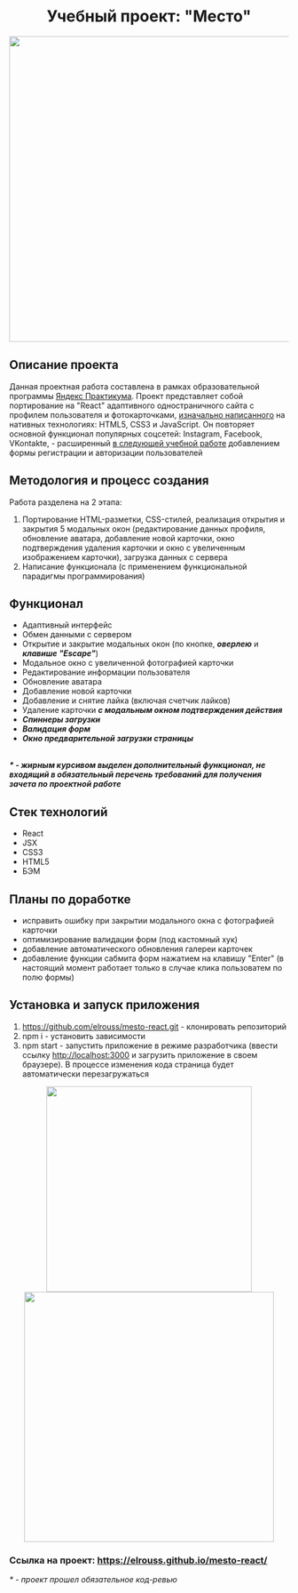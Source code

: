 <h1 align="center">Учебный проект: "Место"</h1>

<div align="center">
  <a href="https://elrouss.github.io/mesto-react/">
    <img src="https://user-images.githubusercontent.com/108838349/212987501-fb372d45-e9c6-43c6-8f18-7cb212535021.gif" width="550">
  </a>
</div>

## Описание проекта
Данная проектная работа составлена в рамках образовательной программы <a href="https://practicum.yandex.ru/">Яндекс Практикума</a>. Проект представляет собой портирование на "React" адаптивного одностраничного сайта с профилем пользователя и фотокарточками, <a href="https://github.com/elrouss/mesto">изначально написанного</a> на нативных технологиях: HTML5, CSS3 и JavaScript. Он повторяет основной функционал популярных соцсетей: Instagram, Facebook, VKontakte, - расширенный <a href="https://github.com/elrouss/react-mesto-auth">в следующей учебной работе</a> добавлением формы регистрации и авторизации пользователей

## Методология и процесс создания
Работа разделена на 2 этапа:
1. Портирование  HTML-разметки, CSS-стилей, реализация открытия и закрытия 5 модальных окон (редактирование данных профиля, обновление аватара, добавление новой карточки, окно подтверждения удаления карточки и окно с увеличенным изображением карточки), загрузка данных с сервера
2. Написание функционала (с применением функциональной парадигмы программирования)

## Функционал
- Адаптивный интерфейс
- Обмен данными с сервером
- Открытие и закрытие модальных окон (по кнопке, <b><i>оверлею</i></b> и <b><i>клавише "Escape"</i></b>)
- Модальное окно с увеличенной фотографией карточки
- Редактирование информации пользователя
- Обновление аватара
- Добавление новой карточки
- Добавление и снятие лайка (включая счетчик лайков)
- Удаление карточки <b><i>с модальным окном подтверждения действия</i></b>
- <b><i>Спиннеры загрузки</i></b>
- <b><i>Валидация форм</i></b>
- <b><i>Окно предварительной загрузки страницы</i></b>
<br>
<b><i>* - жирным курсивом выделен дополнительный функционал, не входящий в обязательный перечень требований для получения зачета по проектной работе</i></b>

## Стек технологий
- React
- JSX
- CSS3
- HTML5
- БЭМ

## Планы по доработке
- исправить ошибку при закрытии модального окна с фотографией карточки
- оптимизирование валидации форм (под кастомный хук)
- добавление автоматического обновления галереи карточек
- добавление функции сабмита форм нажатием на клавишу "Enter" (в настоящий момент работает только в случае клика пользоватем по полю формы)

## Установка и запуск приложения
1. https://github.com/elrouss/mesto-react.git - клонировать репозиторий
2. npm i - установить зависимости
3. npm start - запустить приложение в режиме разработчика (ввести ссылку [http://localhost:3000](http://localhost:3000) и загрузить приложение в своем браузере). В процессе изменения кода страница будет автоматически перезагружаться

<div align="center">
  <a href="https://elrouss.github.io/mesto-react/">
    <img width="370" src="https://user-images.githubusercontent.com/108838349/212988411-b9432993-edba-453d-8a73-334faf7f2f87.png">
  </a>
  <a href="https://elrouss.github.io/mesto-react/">
    <img width="450" src="https://user-images.githubusercontent.com/108838349/212988602-f0b32fcd-88a0-4135-8d3a-81fa35de94a9.png">
  </a>
</div>

### Ссылка на проект: https://elrouss.github.io/mesto-react/
<i>* - проект прошел обязательное код-ревью</i>
